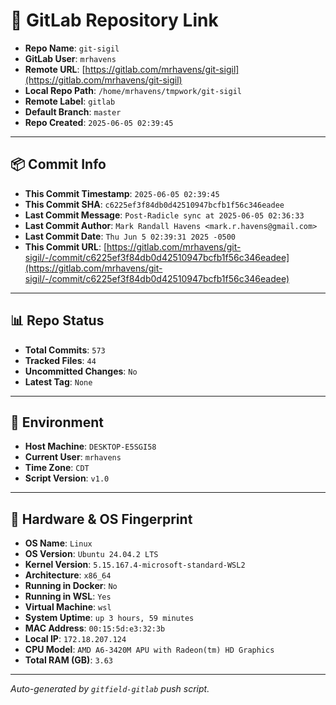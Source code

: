 # 🔗 GitLab Repository Link

- **Repo Name**: `git-sigil`
- **GitLab User**: `mrhavens`
- **Remote URL**: [https://gitlab.com/mrhavens/git-sigil](https://gitlab.com/mrhavens/git-sigil)
- **Local Repo Path**: `/home/mrhavens/tmpwork/git-sigil`
- **Remote Label**: `gitlab`
- **Default Branch**: `master`
- **Repo Created**: `2025-06-05 02:39:45`

---

## 📦 Commit Info

- **This Commit Timestamp**: `2025-06-05 02:39:45`
- **This Commit SHA**: `c6225ef3f84db0d42510947bcfb1f56c346eadee`
- **Last Commit Message**: `Post-Radicle sync at 2025-06-05 02:36:33`
- **Last Commit Author**: `Mark Randall Havens <mark.r.havens@gmail.com>`
- **Last Commit Date**: `Thu Jun 5 02:39:31 2025 -0500`
- **This Commit URL**: [https://gitlab.com/mrhavens/git-sigil/-/commit/c6225ef3f84db0d42510947bcfb1f56c346eadee](https://gitlab.com/mrhavens/git-sigil/-/commit/c6225ef3f84db0d42510947bcfb1f56c346eadee)

---

## 📊 Repo Status

- **Total Commits**: `573`
- **Tracked Files**: `44`
- **Uncommitted Changes**: `No`
- **Latest Tag**: `None`

---

## 🧽 Environment

- **Host Machine**: `DESKTOP-E5SGI58`
- **Current User**: `mrhavens`
- **Time Zone**: `CDT`
- **Script Version**: `v1.0`

---

## 🧬 Hardware & OS Fingerprint

- **OS Name**: `Linux`
- **OS Version**: `Ubuntu 24.04.2 LTS`
- **Kernel Version**: `5.15.167.4-microsoft-standard-WSL2`
- **Architecture**: `x86_64`
- **Running in Docker**: `No`
- **Running in WSL**: `Yes`
- **Virtual Machine**: `wsl`
- **System Uptime**: `up 3 hours, 59 minutes`
- **MAC Address**: `00:15:5d:e3:32:3b`
- **Local IP**: `172.18.207.124`
- **CPU Model**: `AMD A6-3420M APU with Radeon(tm) HD Graphics`
- **Total RAM (GB)**: `3.63`

---

_Auto-generated by `gitfield-gitlab` push script._
